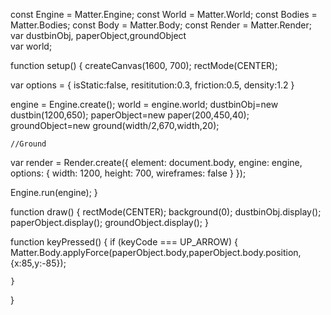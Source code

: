 const Engine = Matter.Engine;
const World = Matter.World;
const Bodies = Matter.Bodies;
const Body = Matter.Body;
const Render = Matter.Render;
var dustbinObj, paperObject,groundObject	
var world;

function setup() {
	createCanvas(1600, 700);
	rectMode(CENTER);

var options = {
	isStatic:false,
	resititution:0.3,
	friction:0.5,
	density:1.2
}

engine = Engine.create();
world = engine.world;
dustbinObj=new dustbin(1200,650);
paperObject=new paper(200,450,40);
groundObject=new ground(width/2,670,width,20);

	//Ground
var render = Render.create({
element: document.body,
engine: engine,
options: 
{
width: 1200,
height: 700,
wireframes: false
	  }
	});

Engine.run(engine);
}


function draw() {
  rectMode(CENTER);
  background(0);
  dustbinObj.display();
  paperObject.display();
  groundObject.display();
  }

function keyPressed() {
  	if (keyCode === UP_ARROW) {
    	Matter.Body.applyForce(paperObject.body,paperObject.body.position,{x:85,y:-85});
    
  	}
}
